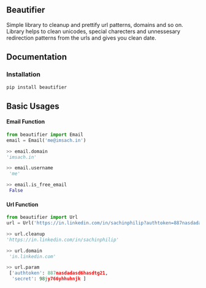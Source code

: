 Beautifier
------

Simple library to cleanup and prettify url patterns, domains and so on.
Library helps to clean unicodes, special charecters and unnessesary 
redirection patterns from the urls and gives you clean date.
 
 
## Documentation

### Installation

```bash
pip install beautifier
```

## Basic Usages

#### Email Function

```python
from beautifier import Email
email = Email('me@imsach.in')

>> email.domain
'imsach.in'

>> email.username
 'me'

>> email.is_free_email
 False
``` 

#### Url Function


```python
from beautifier import Url
url = Url('https://in.linkedin.com/in/sachinphilip?authtoken=887nasdadasd6hasdtg21&secret=98jy766yhhuhnjk')

>> url.cleanup
'https://in.linkedin.com/in/sachinphilip'

>> url.domain
 'in.linkedin.com'

>> url.param
 ['authtoken': 887nasdadasd6hasdtg21,
  'secret': 98jy766yhhuhnjk ]
``` 


